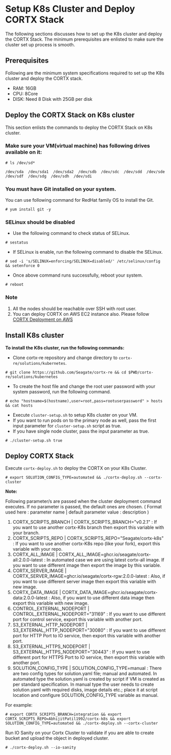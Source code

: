 # Setup K8s Cluster and Deploy CORTX Stack

The following sections discusses how to set up the K8s cluster and deploy the CORTX Stack. The minimum prerequisites are enlisted to make sure the cluster set up process is smooth.

## Prerequisites
Following are the minimum system specifications required to set up the K8s cluster and deploy the CORTX stack.

   - RAM: 16GB
   - CPU: 8Core
   - DISK: Need 8 Disk with 25GB per disk

## Deploy the CORTX Stack on K8s cluster
This section enlists the commands to deploy the CORTX Stack on K8s cluster. 

### Make sure your VM(virtual machine) has following drives available on it:

```
# ls /dev/sd*

/dev/sda  /dev/sda1  /dev/sda2  /dev/sdb  /dev/sdc  /dev/sdd  /dev/sde  /dev/sdf  /dev/sdg  /dev/sdh  /dev/sdi
```

### You must have Git installed on your system.
You can use following command for RedHat family OS to install the Git.

```
# yum install git -y
```

### SELinux should be disabled

-  Use the following command to check status of SELinux.
```
# sestatus
```
-  If SELinux is enable, run the following command to disable the SELinux.

```
# sed -i 's/SELINUX=enforcing/SELINUX=disabled/' /etc/selinux/config && setenforce 0
```

-  Once above command runs successfully, reboot your system.

```
# reboot
```   

### Note
 1. All the nodes should be reachable over SSH with root user.
 2. You can deploy CORTX on AWS EC2 instance also. Please follow [CORTX Deployment on AWS](https://github.com/Seagate/cortx-re/blob/main/solutions/community-deploy/cloud/AWS/README.md)

## Install K8s cluster
**To install the K8s cluster, run the following commands:**

-  Clone cortx-re repository and change directory to `cortx-re/solutions/kubernetes`.
```
# git clone https://github.com/Seagate/cortx-re && cd $PWD/cortx-re/solutions/kubernetes
```

-  To create the host file and change the root user password with your system password, run the following command.
```
# echo "hostname=$(hostname),user=root,pass=rootuserpassword" > hosts && cat hosts
```

-  Execute `cluster-setup.sh` to setup K8s cluster on your VM.  
-  If you want to run pods on to the primary node as well, pass the first input parameter for `cluster-setup.sh` script as true.  
-  If you have single node cluster, pass the input parameter as true.

```
# ./cluster-setup.sh true
```

## Deploy CORTX Stack 

Execute `cortx-deploy.sh` to deploy the CORTX on your K8s Cluster.

```
# export SOLUTION_CONFIG_TYPE=automated && ./cortx-deploy.sh --cortx-cluster
```

**Note:**  

Following parameter/s are passed when the cluster deployment command executes. If no parameter is passed, the default ones are chosen.
( Format used here : parameter name | default parameter value : description )

   1. CORTX_SCRIPTS_BRANCH | CORTX_SCRIPTS_BRANCH="v0.2.1" : If you want to use another cortx-K8s branch then export this variable with your branch.
   2. CORTX_SCRIPTS_REPO | CORTX_SCRIPTS_REPO="Seagate/cortx-k8s" : If you want to use another cortx-K8s repo (like your fork), export this variable with your repo.
   3. CORTX_ALL_IMAGE | CORTX_ALL_IMAGE=ghcr.io/seagate/cortx-all:2.0.0-latest :  In automated case we are using latest cortx-all image. If you want to use different image then export the image by this variable.
   4. CORTX_SERVER_IMAGE | CORTX_SERVER_IMAGE=ghcr.io/seagate/cortx-rgw:2.0.0-latest : Also, if you want to use different server image then export this variable with new image.
   5. CORTX_DATA_IMAGE | CORTX_DATA_IMAGE=ghcr.io/seagate/cortx-data:2.0.0-latest : Also, if you want to use different data image then export this variable with new image.
   6. CONTROL_EXTERNAL_NODEPORT | CONTROL_EXTERNAL_NODEPORT="31169" : If you want to use different port for control service, export this variable with another port.
   7. S3_EXTERNAL_HTTP_NODEPORT | S3_EXTERNAL_HTTP_NODEPORT="30080" : If you want to use different port for HTTP Port to IO service, then export this variable with another port.
   8. S3_EXTERNAL_HTTPS_NODEPORT | S3_EXTERNAL_HTTPS_NODEPORT="30443" : If you want to use different port for HTTPS Port to IO service, then export this variable with another port.
   9. SOLUTION_CONFIG_TYPE | SOLUTION_CONFIG_TYPE=manual : There are two config types for solution.yaml file; manual and automated. In automated type the solution.yaml is created by script if VM is created as per standard specification. In manual type the user needs to create solution.yaml with required disks, image details etc.; place it at script location and configure SOLUTION_CONFIG_TYPE variable as manual.

For example:
```
# export CORTX_SCRIPTS_BRANCH=integration && export CORTX_SCRIPTS_REPO=AbhijitPatil1992/cortx-k8s && export SOLUTION_CONFIG_TYPE=automated && ./cortx-deploy.sh --cortx-cluster
```

Run IO Sanity on your Cortx Cluster to validate if you are able to create bucket and upload the object in deployed cluster.
```
# ./cortx-deploy.sh --io-sanity
```
